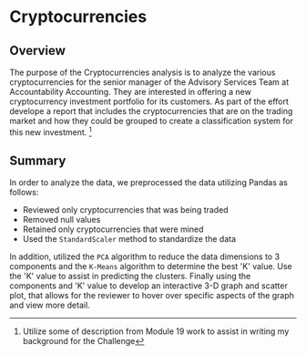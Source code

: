 # Cryptocurrencies

## Overview
The purpose of the Cryptocurrencies analysis is to analyze the various cryptocurrencies for the senior manager of the Advisory Services Team at Accountability Accounting. They are interested in offering a new cryptocurrency investment portfolio for its customers.  As part of the effort develope a report that includes the cryptocurrencies that are on the trading market and how they could be grouped to create a classification system for this new investment. [^1]



## Summary
In order to analyze the data, we preprocessed the data utilizing Pandas as follows:
  - Reviewed only cryptocurrencies that was being traded
  - Removed null values
  - Retained only cryptocurrencies that were mined
  - Used the `StandardScaler` method to standardize the data

In addition, utilized the `PCA` algorithm to reduce the data dimensions to 3 components and the `K-Means` algorithm to determine the best 'K' value.  Use the 'K' value to assist in predicting the clusters.  Finally using the components and 'K' value to develop an interactive 3-D graph and scatter plot, that allows for the reviewer to hover over specific aspects of the graph and view more detail.




[^1]: Utilize some of description from Module 19 work to assist in writing my background for the Challenge
